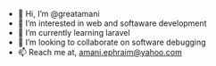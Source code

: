 - 👋 Hi, I’m @greatamani
- 👀 I’m interested in web and softaware development
- 🌱 I’m currently learning laravel
- 💞️ I’m looking to collaborate on software debugging
- 📫 Reach me at, amani.ephraim@yahoo.com

<!---
greatamani/greatamani is a ✨ special ✨ repository because its `README.md` (this file) appears on your GitHub profile.
You can click the Preview link to take a look at your changes.
--->

